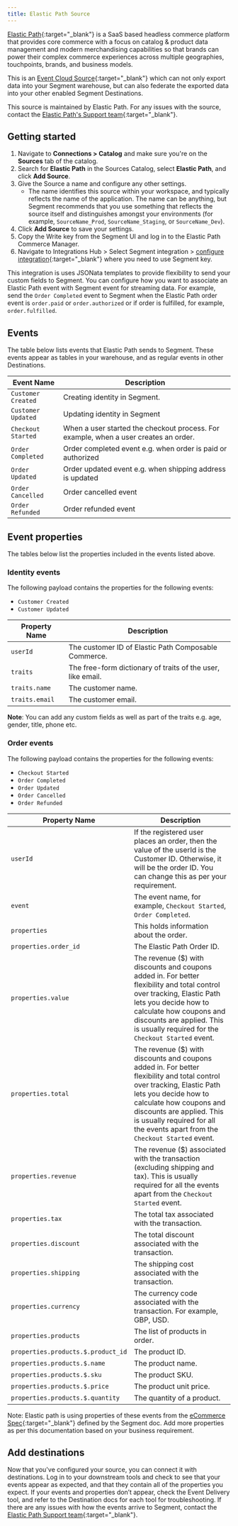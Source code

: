 ```yaml
---
title: Elastic Path Source
---
```


[Elastic Path](https://www.elasticpath.com?utm_source=segmentio&utm_medium=docs&utm_campaign=partners){:target="_blank"} is a SaaS based headless commerce platform that provides core commerce with a focus on catalog & product data management and modern merchandising capabilities so that brands can power their complex commerce experiences across multiple geographies, touchpoints, brands, and business models.

This is an [Event Cloud Source](https://segment.com/docs/sources/#event-cloud-sources){:target="_blank"} which can not only export data into your Segment warehouse, but can also federate the exported data into your other enabled Segment Destinations.

This source is maintained by Elastic Path. For any issues with the source, contact the [Elastic Path's Support team](https://support.elasticpath.com/hc/en-us){:target="_blank"}.

## Getting started

1. Navigate to **Connections > Catalog** and make sure you're on the **Sources** tab of the catalog.
2. Search for **Elastic Path** in the Sources Catalog, select **Elastic Path**, and click **Add Source**.
3. Give the Source a name and configure any other settings.
    - The name identifies this source within your workspace, and typically reflects the name of the application. The name can be anything, but Segment recommends that you use something that reflects the source itself and distinguishes amongst your environments (for example, `SourceName_Prod`, `SourceName_Staging`, or `SourceName_Dev`).
4. Click **Add Source** to save your settings.
5. Copy the Write key from the Segment UI and log in to the Elastic Path Commerce Manager.  
6. Navigate to Integrations Hub > Select Segment integration > [configure integration](https://elasticpath.dev/docs/composer/integration-hub/customer-management/segment){:target="_blank"} where you need to use Segment key.

This integration is uses JSONata templates to provide flexibility to send your custom fields to Segment.
You can configure how you want to associate an Elastic Path event with Segment event for streaming data. For example, send the `Order Completed` event to Segment when the Elastic Path order event is `order.paid` or `order.authorized` or if order is fulfilled, for example, `order.fulfilled`.


## Events

The table below lists events that Elastic Path sends to Segment. These events appear as tables in your warehouse, and as regular events in other Destinations.

| Event Name                       | Description                                                            |
| -------------------------------- | ---------------------------------------------------------------------- |
| `Customer Created`               | Creating identity in Segment.                                          |
| `Customer Updated`               | Updating identity in Segment                                           |
| `Checkout Started`               | When a user started the checkout process. For example, when a user creates an order.                     |
| `Order Completed`                | Order completed event e.g. when order is paid or authorized            |
| `Order Updated`                  | Order updated event e.g. when shipping address is updated              |
| `Order Cancelled`                | Order cancelled event                                                  |
| `Order Refunded`                 | Order refunded event                                                   |

## Event properties

The tables below list the properties included in the events listed above.

### Identity events

The following payload contains the properties for the following events:

- `Customer Created`
- `Customer Updated`

| Property Name           | Description                                                                                                        |
| ----------------------- | ------------------------------------------------------------------------------------------------------------------ |
| `userId`                | The customer ID of Elastic Path Composable Commerce.                               |
| `traits`                | The free-form dictionary of traits of the user, like email.                     |
| `traits.name`           | The customer name.                                                                 |
| `traits.email`          | The customer email.                                                                |

**Note**: You can add any custom fields as well as part of the traits e.g. age, gender, title, phone etc.

### Order events

The following payload contains the properties for the following events:

- `Checkout Started`
- `Order Completed`
- `Order Updated`
- `Order Cancelled`
- `Order Refunded`

| Property Name                                       | Description                                                                                                                                           |
| --------------------------------------------------- | ----------------------------------------------------------------------------------------------------------------------------------------------------- |
| `userId`                                | If the registered user places an order, then the value of the userId is the Customer ID. Otherwise, it will be the order ID. You can change this as per your requirement.                                                                                                       |
| `event`                                 | The event name, for example,  `Checkout Started`, `Order Completed`.             |
| `properties`                            | This holds information about the order.                             |
| `properties.order_id`                   | The Elastic Path Order ID.                                                  |
| `properties.value`                      | The revenue ($) with discounts and coupons added in. For better flexibility and total control over tracking, Elastic Path lets you decide how to calculate how coupons and discounts are applied. This is usually required for the `Checkout Started` event.                                                                              |
| `properties.total`                      | The revenue ($) with discounts and coupons added in. For better flexibility and total control over tracking, Elastic Path lets you decide how to calculate how coupons and discounts are applied. This is usually required for all the events apart from the `Checkout Started` event.                                                    |
| `properties.revenue`                    | The revenue ($) associated with the transaction (excluding shipping and tax). This is usually required for all the events apart from the `Checkout Started` event.                                    |
| `properties.tax`                        | The total tax associated with the transaction.                              |
| `properties.discount`                   | The total discount associated with the transaction.                         |
| `properties.shipping`                   | The shipping cost associated with the transaction.                          |
| `properties.currency`                   | The currency code associated with the transaction. For example, GBP, USD.       |
| `properties.products`                   | The list of products in order.                                          |
| `properties.products.$.product_id`      | The product ID.                                                             |
| `properties.products.$.name`            | The product name.                                                           |
| `properties.products.$.sku`             | The product SKU.                                                            |
| `properties.products.$.price`           | The product unit price.                                                     |
| `properties.products.$.quantity`        | The quantity of a product.                                                  |

Note: Elastic path is using properties of these events from the [eCommerce Spec](https://segment-docs.netlify.app/docs/connections/spec/ecommerce/v2){:target="_blank"} defined by the Segment doc. Add more properties as per this documentation based on your business requirement.

## Add destinations

Now that you've configured your source, you can connect it with destinations. Log in to your downstream tools and check to see that your events appear as expected, and that they contain all of the properties you expect. If your events and properties don’t appear, check the Event Delivery tool, and refer to the Destination docs for each tool for troubleshooting. If there are any issues with how the events arrive to Segment, contact the [Elastic Path Support team](https://support.elasticpath.com/hc/en-us){:target="_blank"}.
